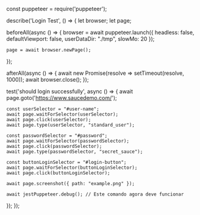const puppeteer = require('puppeteer');

describe('Login Test', () => {
  let browser;
  let page;

  beforeAll(async () => {
    browser = await puppeteer.launch({
      headless: false,
      defaultViewport: false,
      userDataDir: "./tmp",
      slowMo: 20
    });

    page = await browser.newPage();
  });

  afterAll(async () => {
    await new Promise(resolve => setTimeout(resolve, 1000));
    await browser.close();
  });

  test('should login successfully', async () => {
    await page.goto('https://www.saucedemo.com/');

    const userSelector = "#user-name";
    await page.waitForSelector(userSelector);
    await page.click(userSelector);
    await page.type(userSelector, "standard_user");

    const passwordSelector = "#password";
    await page.waitForSelector(passwordSelector);
    await page.click(passwordSelector);
    await page.type(passwordSelector, "secret_sauce");

    const buttonLoginSelector = "#login-button";
    await page.waitForSelector(buttonLoginSelector);
    await page.click(buttonLoginSelector);

    await page.screenshot({ path: "example.png" });
    
    await jestPuppeteer.debug(); // Este comando agora deve funcionar
  });
});
